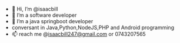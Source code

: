 - 👋 Hi, I’m @isaacbill
- 👀 I’m a software developer
- 🌱 I’m a java springboot developer
- conversant in Java,Python,NodeJS,PHP and Android programming
- 📫 reach me @isaacbill247@gmail.com or 0743207565

<!---
isaacbill/isaacbill is a ✨ special ✨ repository because its `README.md` (this file) appears on your GitHub profile.
You can click the Preview link to take a look at your changes.
--->
